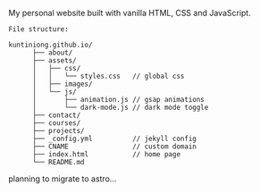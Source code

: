 My personal website built with vanilla HTML, CSS and JavaScript.

```
File structure:

kuntiniong.github.io/
      ├── about/
      ├── assets/
      │   ├── css/
      │   │   └── styles.css   // global css
      │   ├── images/
      │   └── js/
      │       ├── animation.js // gsap animations
      │       └── dark-mode.js // dark mode toggle
      ├── contact/
      ├── courses/
      ├── projects/
      ├── _config.yml          // jekyll config
      ├── CNAME                // custom domain
      ├── index.html           // home page
      └── README.md
```

planning to migrate to astro...
